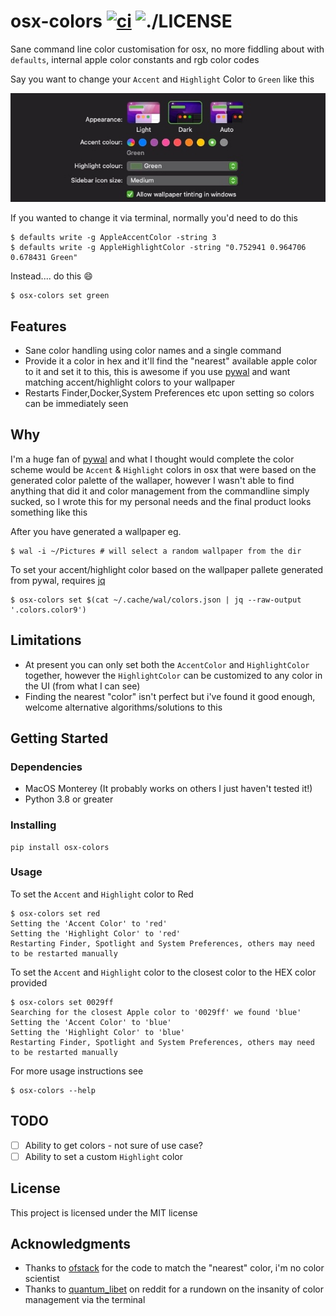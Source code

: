 # osx-colors [![ci](https://github.com/yuhonas/osx-colors/workflows/ci/badge.svg)](https://github.com/yuhonas/osx-colors/actions/workflows/ci.yml) ![./LICENSE](https://img.shields.io/badge/license-MIT-blue.svg)

Sane command line color customisation for osx, no more fiddling about with `defaults`, internal apple color constants and rgb color codes

Say you want to change your `Accent` and `Highlight` Color to `Green` like this

![](./osx-general-preference-pane.jpg)


If you wanted to change it via terminal, normally you'd need to do this

```
$ defaults write -g AppleAccentColor -string 3
$ defaults write -g AppleHighlightColor -string "0.752941 0.964706 0.678431 Green"
```

Instead.... do this 😄

```
$ osx-colors set green
```

## Features

* Sane color handling using color names and a single command
* Provide it a color in hex and it'll find the "nearest" available apple color to it
and set it to this, this is awesome if you use [pywal](https://github.com/dylanaraps/pywal) and want matching accent/highlight colors to your wallpaper
* Restarts Finder,Docker,System Preferences etc upon setting so colors can be immediately seen

## Why

I'm a huge fan of [pywal](https://github.com/dylanaraps/pywal) and what I thought would complete the color scheme would be `Accent` & `Highlight` colors in osx that were based on the generated color palette of the wallaper, however I wasn't able to find anything that did it and color management from the commandline simply sucked, so I wrote this for my personal needs and the final product looks something like this

After you have generated a wallpaper eg.

```
$ wal -i ~/Pictures # will select a random wallpaper from the dir
```

To set your accent/highlight color based on the wallpaper pallete generated from pywal, requires [jq](https://github.com/stedolan/jq)

```
$ osx-colors set $(cat ~/.cache/wal/colors.json | jq --raw-output '.colors.color9')
```

## Limitations

* At present you can only set both the `AccentColor` and `HighlightColor` together, however the `HighlightColor`
can be customized to any color in the UI (from what I can see)
* Finding the nearest "color" isn't perfect but i've found it good enough, welcome alternative algorithms/solutions to this

## Getting Started

### Dependencies

* MacOS Monterey (It probably works on others I just haven't tested it!)
* Python 3.8 or greater

### Installing

```
pip install osx-colors
```

### Usage

To set the `Accent` and `Highlight` color to Red

```
$ osx-colors set red
Setting the 'Accent Color' to 'red'
Setting the 'Highlight Color' to 'red'
Restarting Finder, Spotlight and System Preferences, others may need to be restarted manually
```

To set the `Accent` and `Highlight` color to the closest color to the HEX color provided

```
$ osx-colors set 0029ff
Searching for the closest Apple color to '0029ff' we found 'blue'
Setting the 'Accent Color' to 'blue'
Setting the 'Highlight Color' to 'blue'
Restarting Finder, Spotlight and System Preferences, others may need to be restarted manually
```

For more usage instructions see
```
$ osx-colors --help
```

## TODO

- [ ] Ability to get colors - not sure of use case?
- [ ] Ability to set a custom `Highlight` color

## License

This project is licensed under the MIT license

## Acknowledgments

* Thanks to [ofstack](https://ofstack.com/python/11731/python-implements-a-method-to-find-the-closest-approximation-to-a-given-color-from-a-set-of-colors.html) for the code to match the "nearest" color, i'm no color scientist
* Thanks to [quantum_libet](https://www.reddit.com/r/MacOS/comments/boju0v/cant_change_accent_color_in_mojave_terminal/) on reddit for a rundown on the insanity of color management via the terminal

